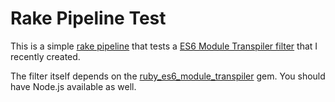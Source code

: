 Rake Pipeline Test
====================

This is a simple [rake pipeline](https://github.com/livingsocial/rake-pipeline) that tests a [ES6 Module Transpiler filter](https://github.com/izhan/rake-pipeline-web-filters) that I recently created.

The filter itself depends on the [ruby_es6_module_transpiler](https://github.com/izhan/ruby_es6_module_transpiler) gem.  You should have Node.js available as well.

